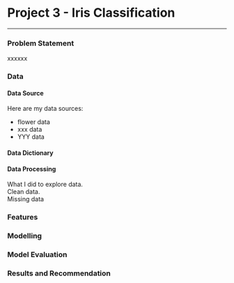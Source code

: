 # Project 3 - Iris Classification

---

### Problem Statement 

xxxxxx

### Data

#### Data Source
Here are my data sources:
* flower data
* xxx data
* YYY data

#### Data Dictionary

#### Data Processing

What I did to explore data.  
Clean data. <br>
Missing data


### Features

### Modelling

### Model Evaluation

### Results and Recommendation


